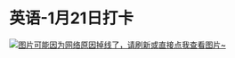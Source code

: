 # 英语-1月21日打卡

[![图片可能因为网络原因掉线了，请刷新或直接点我查看图片~](https://cdn.jsdelivr.net/gh/ylsislove/image-home/test/20210123231633.JPG)](https://cdn.jsdelivr.net/gh/ylsislove/image-home/test/20210123231633.JPG)

